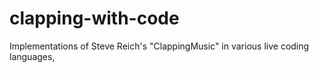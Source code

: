 # clapping-with-code
Implementations of Steve Reich's "ClappingMusic" in various live coding languages,
